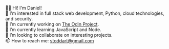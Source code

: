 👋🏻 Hi! I'm Daniel!  
👀 I'm interested in full stack web development, Python, cloud technologies, and security.  
🔭 I’m currently working on [The Odin Project](https://www.theodinproject.com/).  
🌱 I’m currently learning JavaScript and Node.  
👯 I’m looking to collaborate on interesting projects.  
📫 How to reach me: stoddart@gmail.com  
